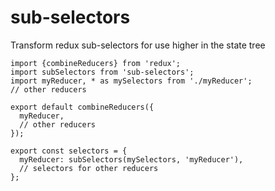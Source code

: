 # sub-selectors

Transform redux sub-selectors for use higher in the state tree

```
import {combineReducers} from 'redux';
import subSelectors from 'sub-selectors';
import myReducer, * as mySelectors from './myReducer';
// other reducers

export default combineReducers({
  myReducer,
  // other reducers
});

export const selectors = {
  myReducer: subSelectors(mySelectors, 'myReducer'),
  // selectors for other reducers
};
```
